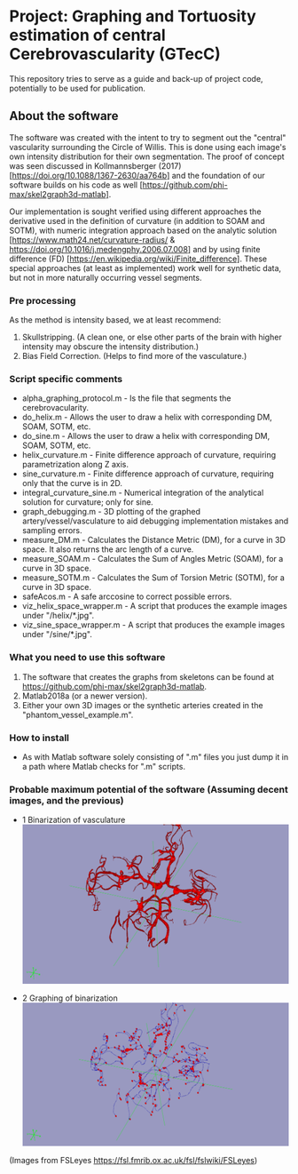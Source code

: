 # Project: Graphing and Tortuosity estimation of central Cerebrovascularity (GTecC)
This repository tries to serve as a guide and back-up of project code, potentially to be used for publication.

## About the software
The software was created with the intent to try to segment out the "central" vascularity surrounding the Circle of Willis. This is done using each image's own intensity distribution for their own segmentation. The proof of concept was seen discussed in Kollmannsberger (2017) [https://doi.org/10.1088/1367-2630/aa764b] and the foundation of our software builds on his code as well [https://github.com/phi-max/skel2graph3d-matlab].

Our implementation is sought verified using different approaches the derivative used in the definition of curvature (in addition to SOAM and SOTM), with numeric integration approach based on the analytic solution [https://www.math24.net/curvature-radius/ & https://doi.org/10.1016/j.medengphy.2006.07.008] and by using finite difference (FD) [https://en.wikipedia.org/wiki/Finite_difference]. These special approaches (at least as implemented) work well for synthetic data, but not in more naturally occurring vessel segments.

### Pre processing
As the method is intensity based, we at least recommend:
1. Skullstripping. (A clean one, or else other parts of the brain with higher intensity may obscure the intensity distribution.)
2. Bias Field Correction. (Helps to find more of the vasculature.)

### Script specific comments
- alpha_graphing_protocol.m - Is the file that segments the cerebrovacularity.
- do_helix.m - Allows the user to draw a helix with corresponding DM, SOAM, SOTM, etc.
- do_sine.m - Allows the user to draw a helix with corresponding DM, SOAM, SOTM, etc.
- helix_curvature.m - Finite difference approach of curvature, requiring parametrization along Z axis.
- sine_curvature.m - Finite difference approach of curvature, requiring only that the curve is in 2D.
- integral_curvature_sine.m - Numerical integration of the analytical solution for curvature; only for sine.
- graph_debugging.m - 3D plotting of the graphed artery/vessel/vasculature to aid debugging implementation mistakes and sampling errors.
- measure_DM.m - Calculates the Distance Metric (DM), for a curve in 3D space. It also returns the arc length of a curve.
- measure_SOAM.m - Calculates the Sum of Angles Metric (SOAM), for a curve in 3D space.
- measure_SOTM.m - Calculates the Sum of Torsion Metric (SOTM), for a curve in 3D space.
- safeAcos.m - A safe arccosine to correct possible errors.
- viz_helix_space_wrapper.m - A script that produces the example images under "/helix/*.jpg".
- viz_sine_space_wrapper.m - A script that produces the example images under "/sine/*.jpg".


### What you need to use this software
1. The software that creates the graphs from skeletons can be found at https://github.com/phi-max/skel2graph3d-matlab.
2. Matlab2018a (or a newer version).
3. Either your own 3D images or the synthetic arteries created in the "phantom_vessel_example.m".

### How to install
- As with Matlab software solely consisting of ".m" files you just dump it in a path where Matlab checks for ".m" scripts.

### Probable maximum potential of the software (Assuming decent images, and the previous)

- 1 Binarization of vasculature
![Binarizatio of vasculature](https://github.com/labhstats/lbhs_graph_tortuosity/blob/master/screenshot_O_variant_presTortuosity.png)

- 2 Graphing of binarization
![Graphing of binarized vasculature](https://github.com/labhstats/lbhs_graph_tortuosity/blob/master/screenshot_O_variant_skel_presTortuosity.png)

(Images from FSLeyes https://fsl.fmrib.ox.ac.uk/fsl/fslwiki/FSLeyes)






















